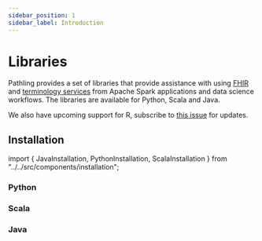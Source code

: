 ```yaml
---
sidebar_position: 1
sidebar_label: Introduction
---
```


# Libraries

Pathling provides a set of libraries that provide assistance with
using [FHIR](https://hl7.org/fhir)
and [terminology services](https://hl7.org/fhir/terminology-service.html) from
Apache Spark applications and data science workflows. The libraries are
available for Python, Scala and Java.

We also have upcoming support for R, subscribe to
[this issue](https://github.com/aehrc/pathling/issues/193) for updates.

## Installation

import {
JavaInstallation,
PythonInstallation,
ScalaInstallation
} from "../../src/components/installation";

### Python

<PythonInstallation/>

### Scala

<ScalaInstallation/>


### Java

<JavaInstallation/>
